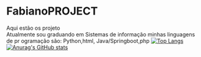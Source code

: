 # FabianoPROJECT
Aqui estão os projeto  
Atualmente sou graduando em Sistemas de informação
minhas  linguagens de pr
ogramação são:
Python,html,  Java/Springboot,php
[![Top Langs](https://github-readme-stats.vercel.app/api/top-langs/?username=anuraghazra)](https://github.com/anuraghazra/github-readme-stats)
[![Anurag's GitHub stats](https://github-readme-stats.vercel.app/api?username=anuraghazra)](https://github.com/anuraghazra/github-readme-stats)
